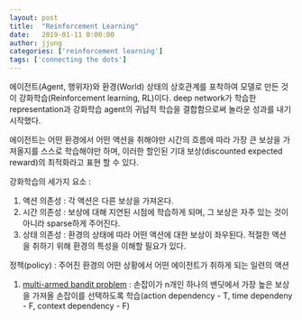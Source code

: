 ```yaml
---
layout: post
title:  "Reinforcement Learning"
date:   2019-01-11 0:00:00
author: jjung
categories: ['reinforcement learning']
tags: ['connecting the dots']
---
```


에이전트(Agent, 행위자)와 환경(World) 상태의 상호관계를 포착하여 모델로 만든 것이 강화학습(Reinforcement learning, RL)이다.
deep network가 학습한 representation과 강화학습 agent의 귀납적 학습을 결합함으로써 놀라운 성과를 내기시작했다.

에이전트는 어떤 환경에서 어떤 액션을 취해야만 시간의 흐름에 따라 가장 큰 보상을 가져올지를 스스로 학습해야만 하며, 이러한 할인된 기대 보상(discounted expected reward)의 최적화라고 표현 할 수 있다.

강화학습의 세가지 요소 :
1. 액션 의존성 : 각 액션은 다른 보상을 가져온다.
2. 시간 의존성 : 보상에 대해 지연된 시점에 학습하게 되며, 그 보상은 자주 있는 것이 아니라 sparse하게 주어진다.
3. 상태 의존성 : 환경의 상태에 따라 어떤 액션에 대한 보상이 좌우된다. 적절한 액션을 취하기 위해 환경의 특성을 이해할 필요가 있다.

정책(policy) : 주어진 환경의 어떤 상황에서 어떤 에이전트가 취하게 되는 일련의 액션



1. [multi-armed bandit problem](link:) 
: 손잡이가 n개인 하나의 밴딧에서 가장 높은 보상을 가져올 손잡이를 선택하도록 학습(action dependency - T, time dependeny - F, context dependency - F)




